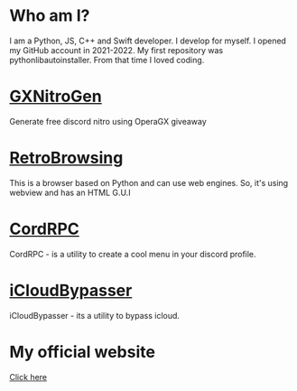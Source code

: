 # Who am I?
I am a Python, JS, C++ and Swift developer. I develop for myself. I opened my GitHub account in 2021-2022. My first repository was pythonlibautoinstaller. From that time I loved coding.
# [GXNitroGen](https://github.com/z3ven/GXNitroGen)
Generate free discord nitro using OperaGX giveaway
# [RetroBrowsing](https://github.com/z3ven/RetroBrowsing)
This is a browser based on Python and can use web engines. So, it's using webview and has an HTML G.U.I
# [CordRPC](https://github.com/z3ven/CordRPC)
CordRPC - is a utility to create a cool menu in your discord profile.
# [iCloudBypasser](https://github.com/z3ven/icloud_bypasser/)
iCloudBypasser - its a utility to bypass icloud.
# My official website
[Click here](https://z3ven.github.io)
